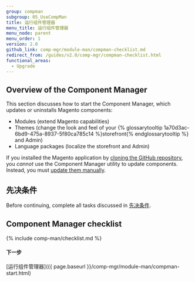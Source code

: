 ```yaml
---
group: compman
subgroup: 05_UseCompMan
title: 运行组件管理器
menu_title: 运行组件管理器
menu_node: parent
menu_order: 1
version: 2.0
github_link: comp-mgr/module-man/compman-checklist.md
redirect_from: /guides/v2.0/comp-mgr/compman-checklist.html
functional_areas:
  - Upgrade
---
```


<h2 id="compman-overview">Overview of the Component Manager</h2>
This section discusses how to start the Component Manager, which updates or uninstalls Magento components:

*	Modules (extend Magento capabilities)
*	Themes (change the look and feel of your {% glossarytooltip 1a70d3ac-6bd9-475a-8937-5f80ca785c14 %}storefront{% endglossarytooltip %} and Admin)
*	Language packages (localize the storefront and Admin)

<div class="bs-callout bs-callout-warning">
    <p>If you installed the Magento application by <a href="{{ page.baseurl }}/install-gde/prereq/dev_install.html">cloning the GitHub repository</a>, you <em>cannot</em> use the Component Manager utility to update components. Instead, you must <a href="{{ page.baseurl }}/install-gde/install/cli/dev_options.html">update them manually</a>.</p>
</div>

<h2 id="compman-prereq">先决条件</h2>
Before continuing, complete all tasks discussed in <a href="{{ page.baseurl }}/comp-mgr/prereq/prereq_compman.html">先决条件</a>.

## Component Manager checklist
{% include comp-man/checklist.md %}

#### 下一步
[运行组件管理器]({{ page.baseurl }}/comp-mgr/module-man/compman-start.html)
